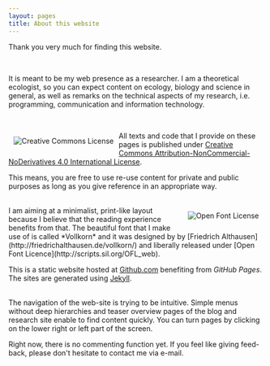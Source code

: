 ```yaml
---
layout: pages
title: About this website
---
```


Thank you very much for finding this website. 

<br>

It is meant to be my web presence as a researcher. I am a theoretical ecologist, so you can expect content on ecology, biology and science in general, as well as remarks on the technical aspects of my research, i.e. programming, communication and information technology.

<br>

<a rel="license" href="http://creativecommons.org/licenses/by-nc-nd/4.0/"><img alt="Creative Commons License" style="border-width:10; float:left;  padding: 10px 10px" src="http://i.creativecommons.org/l/by-nc-nd/4.0/88x31.png" /></a>

All texts and code that I provide on these pages is published under [Creative Commons Attribution-NonCommercial-NoDerivatives 4.0 International License](http://creativecommons.org/licenses/by-nc-nd/4.0/). 


This means, you are free to use re-use content for private and public purposes as long as you give reference in an appropriate way.

<br>
<a href="http://scripts.sil.org/OFL_web"> <img alt="Open Font License" style="border-width:10; padding: 10px 10px; float:right" src="http://scripts.sil.org/cms/sites/nrsi/media/OFL_logo_rect_color.png" /></a>
I am aiming at a minimalist, print-like layout because I believe that the reading experience benefits from that. The beautiful font that I make use of is called *Vollkorn* and it was designed by by [Friedrich Althausen](http://friedrichalthausen.de/vollkorn/) and liberally released under [Open Font Licence](http://scripts.sil.org/OFL_web).

This is a static website hosted at [Github.com](https://github.com/fdschneider) benefiting from *GitHub Pages*. The sites are generated using [Jekyll](http://jekyllrb.com/). 

<br>
The navigation of the web-site is trying to be intuitive. Simple menus without deep hierarchies and teaser overview pages of the blog and research site enable to find content quickly. You can turn pages by clicking on the lower right or left part of the screen. 

Right now, there is no commenting function yet. If you feel like giving feed-back, please don't hesitate to contact me via e-mail. 
